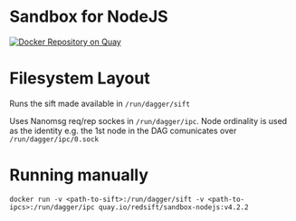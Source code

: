 # Sandbox for NodeJS

[![Docker Repository on Quay](https://quay.io/repository/redsift/sandbox-nodejs/status "Docker Repository on Quay")](https://quay.io/repository/redsift/sandbox-nodejs)

# Filesystem Layout

Runs the sift made available in `/run/dagger/sift`

Uses Nanomsg req/rep sockes in `/run/dagger/ipc`. Node ordinality is used as the identity e.g. the 1st node in the DAG comunicates over `/run/dagger/ipc/0.sock`

# Running manually

`docker run -v <path-to-sift>:/run/dagger/sift -v <path-to-ipcs>:/run/dagger/ipc quay.io/redsift/sandbox-nodejs:v4.2.2`
